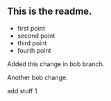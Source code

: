 ## This is the readme.

- first point
- second point
- third point
- fourth point

Added this change in bob branch.

Another bob change.

add stuff 1

